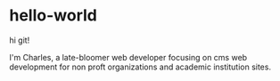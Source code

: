# hello-world

hi git!

I'm Charles, a late-bloomer web developer focusing on cms web development for non proft organizations and academic institution sites.
